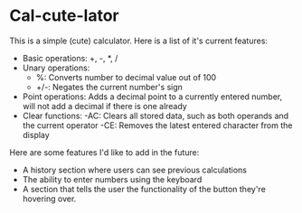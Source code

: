 # Cal-cute-lator #
                       
This is a simple (cute) calculator. Here is a list of it's current features:
- Basic operations: +, -, *, /
- Unary operations:
    - %: Converts number to decimal value out of 100
    - +/-: Negates the current number's sign
- Point operations: Adds a decimal point to a currently entered number, will not add a decimal if there is one already
- Clear functions:
    -AC: Clears all stored data, such as both operands and the current operator
    -CE: Removes the latest entered character from the display

Here are some features I'd like to add in the future:
- A history section where users can see previous calculations
- The ability to enter numbers using the keyboard
- A section that tells the user the functionality of the button they're hovering over.